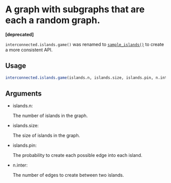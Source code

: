 # A graph with subgraphs that are each a random graph.

**\[deprecated\]**

`interconnected.islands.game()` was renamed to
[`sample_islands()`](https://r.igraph.org/reference/sample_islands.md)
to create a more consistent API.

## Usage

``` r
interconnected.islands.game(islands.n, islands.size, islands.pin, n.inter)
```

## Arguments

- islands.n:

  The number of islands in the graph.

- islands.size:

  The size of islands in the graph.

- islands.pin:

  The probability to create each possible edge into each island.

- n.inter:

  The number of edges to create between two islands.
